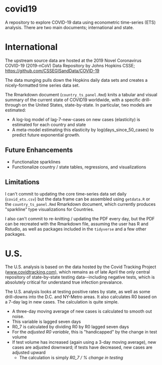 # covid19

A repository to explore COVID-19 data using econometric time-series (ETS) analysis. There are two main documents; international and state. 

# International

The upstream source data are hosted at the 2019 Novel Coronavirus COVID-19 (2019-nCoV) Data Repository by Johns Hopkins CSSE; https://github.com/CSSEGISandData/COVID-19

The data munging pulls down the Hopkins daily data sets and creates a nicely-formatted time series data set.

The Rmarkdown document (`country_ts_panel.Rmd`) knits a tabular and visual summary of the current state of COVID19 worldwide, with a specific drill-through on the United States, state-by-state. In particular, two models are estimated:

* A log-log model of lag-7-new-cases on new cases (elasticity) is estimated for each country and state
* A meta-model estimating this elasticity by log(days_since_50_cases) to predict future exponential growth.

## Future Enhancements

* Functionalize sparklines
* Functionalize country / state tables, regressions, and visualizations

## Limitations

I can't commit to updating the core time-series data set daily (`covid_ets.csv`) but the data frame can be assembled using `getdata.R` or the `country_ts_panel.Rmd` Rmarkdown document, which currently produces "sparkline" type visualizations for Countries.

I also can't commit to re-knitting / updating the PDF every day, but the PDF can be recreated with the Rmarkdown file, assuming the user has R and Rstudio, as well as packages included in the `tidyverse` and a few other packages.

# U.S.

The U.S. analysis is based on the data hosted by the Covid Tracking Project (www.covidtracking.com), which remains as of late April the only central repository of state-by-state testing data--including negative tests, which is absolutely critical for understand true infection prevalance. 

The U.S. analysis looks at testing positive rates by state, as well as some drill-downs into the D.C. and NY-Metro areas. It also calculates R0 based on a 7-day lag in new cases. The calculation is quite simple.
* A three-day moving average of new cases is calculated to smooth out noise. 
* This variable is lagged seven days
* R0_7 is calculated by dividing R0 by R0 lagged seven days
* For the *adjusted R0 variable*, this is "handicapped" by the change in test volume
* If test volume has increased (again using a 3-day moving average), new cases are adjusted downward; if tests have decreased, new cases are adjusted upward
  * The calculation is simply *R0_7 / % change in testing*
